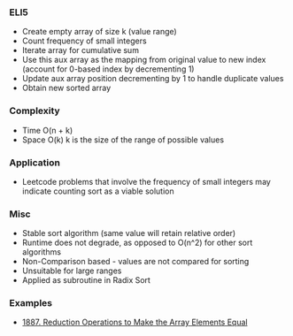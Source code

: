 ### ELI5
- Create empty array of size k (value range)
- Count frequency of small integers
- Iterate array for cumulative sum
- Use this aux array as the mapping from original value to new index (account for 0-based index by decrementing 1)
- Update aux array position decrementing by 1 to handle duplicate values
- Obtain new sorted array

### Complexity
- Time O(n + k)
- Space O(k)
k is the size of the range of possible values

### Application
- Leetcode problems that involve the frequency of small integers may indicate counting sort as a viable solution

### Misc
- Stable sort algorithm (same value will retain relative order)
- Runtime does not degrade, as opposed to O(n^2) for other sort algorithms
- Non-Comparison based - values are not compared for sorting
- Unsuitable for large ranges 
- Applied as subroutine in Radix Sort

### Examples
- [1887. Reduction Operations to Make the Array Elements Equal](https://leetcode.com/problems/reduction-operations-to-make-the-array-elements-equal/)
